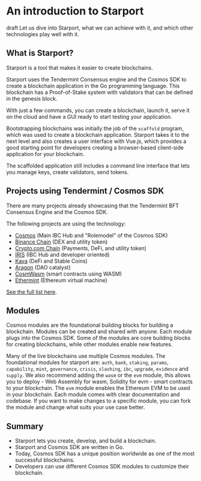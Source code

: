 # An introduction to Starport

draft Let us dive into Starport, what we can achieve with it, and which other technologies play well with it.

## What is Starport?

Starport is a tool that makes it easier to create blockchains.

Starport uses the Tendermint Consensus engine and the Cosmos SDK to create a blockchain application in the Go programming language. This blockchain has a Proof-of-Stake system with validators that can be defined in the genesis block.

With just a few commands, you can create a blockchain, launch it, serve it on the cloud and have a GUI ready to start testing your application.

Bootstrapping blockchains was initially the job of the `scaffold` program, which was used to create a blockchain application. Starport takes it to the next level and also creates a user interface with Vue.js, which provides a good starting point for developers creating a browser-based client-side application for your blockchain.

The scaffolded application still includes a command line interface that lets you manage keys, create validators, send tokens.

## Projects using Tendermint / Cosmos SDK

There are many projects already showcasing that the Tendermint BFT Consensus Engine and the Cosmos SDK.

The following projects are using the technology:

- [Cosmos](https://github.com/cosmos/gaia) (Main IBC Hub and "Rolemodel" of the Cosmos SDK)
- [Binance Chain](https://github.com/binance-chain) (DEX and utility token)
- [Crypto.com Chain](https://github.com/crypto-com/chain-main) (Payments, DeFi, and utility token)
- [IRIS](https://github.com/irisnet) (IBC Hub and developer oriented)
- [Kava](https://github.com/Kava-Labs/kava) (DeFi and Stable Coins)
- [Aragon](https://docs.chain.aragon.org/) (DAO catalyst)
- [CosmWasm](https://cosmwasm.com/) (smart contracts using WASM)
- [Ethermint](https://ethermint.zone/) (Ethereum virtual machine)

[See the full list here](https://cosmonauts.world/).

## Modules

Cosmos modules are the foundational building blocks for building a blockchain. Modules can be created and shared with anyone. Each module plugs into the Cosmos SDK. Some of the modules are core building blocks for creating blockchains, while other modules enable new features.

Many of the live blockchains use multiple Cosmos modules. The foundational modules for starport are: `auth`, `bank`, `staking`, `params`, `capability`, `mint`, `governance`, `crisis`, `slashing`, `ibc`, `upgrade`, `evidence` and `supply`. We also recommend adding the `wasm` or the `evm` module, this allows you to deploy - Web Assembly for wasm, Solidity for evm - smart contracts to your blockchain. The `evm` module enables the Ethereum EVM to be used in your blockchain. Each module comes with clear documentation and codebase. If you want to make changes to a specific module, you can fork the module and change what suits your use case better.

## Summary

- Starport lets you create, develop, and build a blockchain.
- Starport and Cosmos SDK are written in Go.
- Today, Cosmos SDK has a unique position worldwide as one of the most successful blockchains.
- Developers can use different Cosmos SDK modules to customize their blockchain.
